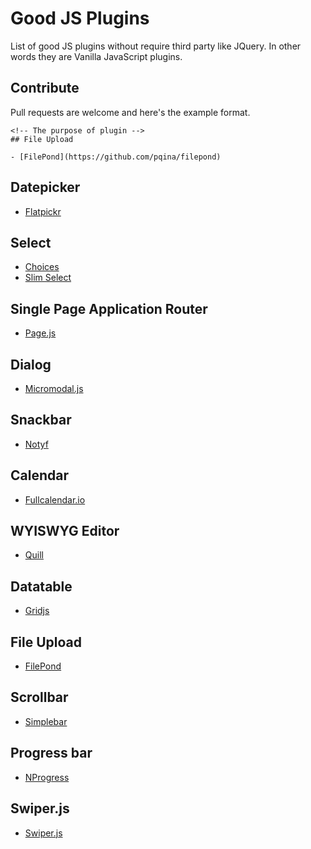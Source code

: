 # Good JS Plugins

List of good JS plugins without require third party like JQuery. In other words they are Vanilla JavaScript plugins.

## Contribute

Pull requests are welcome and here's the example format.

```
<!-- The purpose of plugin -->
## File Upload

- [FilePond](https://github.com/pqina/filepond)
```

## Datepicker

- [Flatpickr](https://flatpickr.js.org)

## Select

- [Choices](https://github.com/jshjohnson/Choices)
- [Slim Select](https://github.com/brianvoe/slim-select)

## Single Page Application Router

- [Page.js](https://github.com/visionmedia/page.js/)

## Dialog

- [Micromodal.js](https://github.com/Ghosh/micromodal)

## Snackbar

- [Notyf](https://github.com/caroso1222/notyf)

## Calendar

- [Fullcalendar.io](https://fullcalendar.io)

## WYISWYG Editor

- [Quill](https://quilljs.com)

## Datatable

- [Gridjs](https://github.com/grid-js/gridjs)

## File Upload

- [FilePond](https://github.com/pqina/filepond)

## Scrollbar

- [Simplebar](https://github.com/Grsmto/simplebar)

## Progress bar

- [NProgress](https://ricostacruz.com/nprogress/)

## Swiper.js

- [Swiper.js](https://swiperjs.com/)
